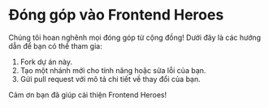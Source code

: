# Đóng góp vào Frontend Heroes

Chúng tôi hoan nghênh mọi đóng góp từ cộng đồng! Dưới đây là các hướng dẫn để bạn có thể tham gia:

1. Fork dự án này.
2. Tạo một nhánh mới cho tính năng hoặc sửa lỗi của bạn.
3. Gửi pull request với mô tả chi tiết về thay đổi của bạn.

Cảm ơn bạn đã giúp cải thiện Frontend Heroes!